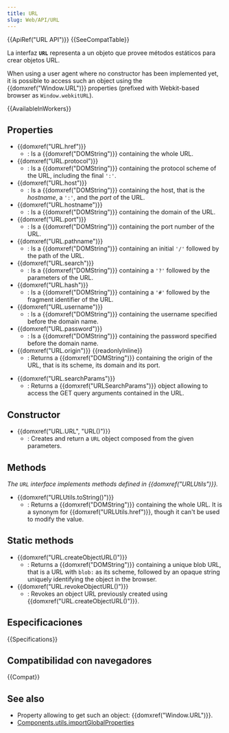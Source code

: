 ```yaml
---
title: URL
slug: Web/API/URL
---
```


{{ApiRef("URL API")}} {{SeeCompatTable}}

La interfaz **`URL`** representa a un objeto que provee métodos estáticos para crear objetos URL.

When using a user agent where no constructor has been implemented yet, it is possible to access such an object using the {{domxref("Window.URL")}} properties (prefixed with Webkit-based browser as `Window.webkitURL`).

{{AvailableInWorkers}}

## Properties

- {{domxref("URL.href")}}
  - : Is a {{domxref("DOMString")}} containing the whole URL.
- {{domxref("URL.protocol")}}
  - : Is a {{domxref("DOMString")}} containing the protocol scheme of the URL, including the final `':'`.
- {{domxref("URL.host")}}
  - : Is a {{domxref("DOMString")}} containing the host, that is the _hostname_, a `':'`, and the _port_ of the URL.
- {{domxref("URL.hostname")}}
  - : Is a {{domxref("DOMString")}} containing the domain of the URL.
- {{domxref("URL.port")}}
  - : Is a {{domxref("DOMString")}} containing the port number of the URL.
- {{domxref("URL.pathname")}}
  - : Is a {{domxref("DOMString")}} containing an initial `'/'` followed by the path of the URL.
- {{domxref("URL.search")}}
  - : Is a {{domxref("DOMString")}} containing a `'?'` followed by the parameters of the URL.
- {{domxref("URL.hash")}}
  - : Is a {{domxref("DOMString")}} containing a `'#'` followed by the fragment identifier of the URL.
- {{domxref("URL.username")}}
  - : Is a {{domxref("DOMString")}} containing the username specified before the domain name.
- {{domxref("URL.password")}}
  - : Is a {{domxref("DOMString")}} containing the password specified before the domain name.
- {{domxref("URL.origin")}} {{readonlyInline}}
  - : Returns a {{domxref("DOMString")}} containing the origin of the URL, that is its scheme, its domain and its port.

<!---->

- {{domxref("URL.searchParams")}}
  - : Returns a {{domxref("URLSearchParams")}} object allowing to access the GET query arguments contained in the URL.

## Constructor

- {{domxref("URL.URL", "URL()")}}
  - : Creates and return a `URL` object composed from the given parameters.

## Methods

_The `URL` interface implements methods defined in {{domxref("URLUtils")}}._

- {{domxref("URLUtils.toString()")}}
  - : Returns a {{domxref("DOMString")}} containing the whole URL. It is a synonym for {{domxref("URLUtils.href")}}, though it can't be used to modify the value.

## Static methods

- {{domxref("URL.createObjectURL()")}}
  - : Returns a {{domxref("DOMString")}} containing a unique blob URL, that is a URL with `blob:` as its scheme, followed by an opaque string uniquely identifying the object in the browser.
- {{domxref("URL.revokeObjectURL()")}}
  - : Revokes an object URL previously created using {{domxref("URL.createObjectURL()")}}.

## Especificaciones

{{Specifications}}

## Compatibilidad con navegadores

{{Compat}}

## See also

- Property allowing to get such an object: {{domxref("Window.URL")}}.
- [Components.utils.importGlobalProperties](/es/docs/Components.utils.importGlobalProperties)
